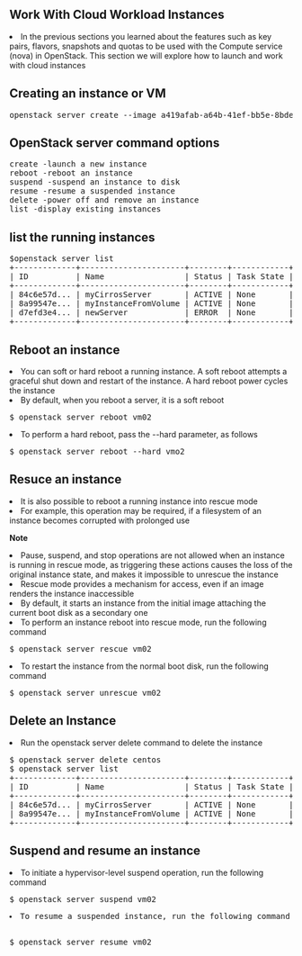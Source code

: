Work With Cloud Workload Instances
---------------------------------------
<li>In the previous sections you learned about the features such as key pairs, flavors, snapshots
and quotas to be used with the Compute service (nova) in OpenStack. This section we will explore how to launch and work with cloud instances</li>

Creating an instance or VM
--------------------------
<pre>
openstack server create --image a419afab-a64b-41ef-bb5e-8bdee1b5bdc9 --flavor m1.tiny --security-group default --key-name local-mc --nic net-id=fixed vm02
</pre>

OpenStack server command options
------------------------------------
<pre>
create -launch a new instance
reboot -reboot an instance
suspend -suspend an instance to disk
resume -resume a suspended instance
delete -power off and remove an instance
list -display existing instances
</pre>

list the running instances 
--------------------------
<pre>
$openstack server list
+-------------+----------------------+--------+------------+-------------+------------------+------------+
| ID          | Name                 | Status | Task State | Power State | Networks         | Image Name |
+-------------+----------------------+--------+------------+-------------+------------------+------------+
| 84c6e57d... | myCirrosServer       | ACTIVE | None       | Running     | private=10.0.0.3 | vm02    |
| 8a99547e... | myInstanceFromVolume | ACTIVE | None       | Running     | private=10.0.0.4 | ubuntu     |
| d7efd3e4... | newServer            | ERROR  | None       | NOSTATE     |                  | centos     |
+-------------+----------------------+--------+------------+-------------+------------------+------------+
</pre>

Reboot an instance
------------------
<li>You can soft or hard reboot a running instance. A soft reboot attempts a graceful shut down and restart of the instance. A hard reboot power cycles the instance </li>
<li>By default, when you reboot a server, it is a soft reboot</li>
<pre>
$ openstack server reboot vm02
</pre>
<li>To perform a hard reboot, pass the --hard parameter, as follows </li>
<pre>
$ openstack server reboot --hard vmo2
</pre>

Resuce an instance
-----------------------
<li>It is also possible to reboot a running instance into rescue mode</li>
<li>For example, this operation may be required, if a filesystem of an instance becomes corrupted with prolonged use</li>

<b>Note</b>
<li>Pause, suspend, and stop operations are not allowed when an instance is running in rescue mode, as triggering these actions causes the loss of the original instance state, and makes it impossible to unrescue the instance </li>

<li>Rescue mode provides a mechanism for access, even if an image renders the instance inaccessible</li>
<li>By default, it starts an instance from the initial image attaching the current boot disk as a secondary one</li>
<li>To perform an instance reboot into rescue mode, run the following command</li>
<pre>
$ openstack server rescue vm02
</pre>

<li>To restart the instance from the normal boot disk, run the following command</li>
<pre>
$ openstack server unrescue vm02
</pre>

Delete an Instance
----------------------
<li>Run the openstack server delete command to delete the instance</li>
<pre>
$ openstack server delete centos
$ openstack server list
+-------------+----------------------+--------+------------+-------------+------------------+------------+
| ID          | Name                 | Status | Task State | Power State | Networks         | Image Name |
+-------------+----------------------+--------+------------+-------------+------------------+------------+
| 84c6e57d... | myCirrosServer       | ACTIVE | None       | Running     | private=10.0.0.3 | vm02     |
| 8a99547e... | myInstanceFromVolume | ACTIVE | None       | Running     | private=10.0.0.4 | ubuntu     |
+-------------+----------------------+--------+------------+-------------+------------------+------------+
</pre>

Suspend and resume an instance
------------------------------------
<li>To initiate a hypervisor-level suspend operation, run the following command</li>
<pre>
$ openstack server suspend vm02
<pre>
<li>To resume a suspended instance, run the following command</li>
<pre>
$ openstack server resume vm02
</pre>




